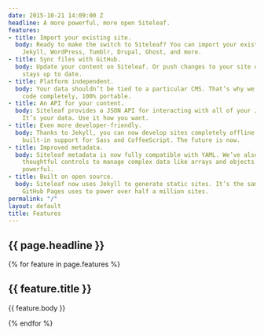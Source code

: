 ```yaml
---
date: 2015-10-21 14:09:00 Z
headline: A more powerful, more open Siteleaf.
features:
- title: Import your existing site.
  body: Ready to make the switch to Siteleaf? You can import your existing site from
    Jekyll, WordPress, Tumblr, Drupal, Ghost, and more.
- title: Sync files with GitHub.
  body: Update your content on Siteleaf. Or push changes to your site on GitHub. Everything
    stays up to date.
- title: Platform independent.
  body: Your data shouldn’t be tied to a particular CMS. That’s why we’ve made your
    code completely, 100% portable.
- title: An API for your content.
  body: Siteleaf provides a JSON API for interacting with all of your Jekyll content.
    It’s your data. Use it how you want.
- title: Even more developer-friendly.
  body: Thanks to Jekyll, you can now develop sites completely offline. Plus, enjoy
    built-in support for Sass and CoffeeScript. The future is now.
- title: Improved metadata.
  body: Siteleaf metadata is now fully compatible with YAML. We’ve also given you
    thoughtful controls to manage complex data like arrays and objects. Simple, yet
    powerful.
- title: Built on open source.
  body: Siteleaf now uses Jekyll to generate static sites. It’s the same technology
    GitHub Pages uses to power over half a million sites.
permalink: "/"
layout: default
title: Features
---
```


<section class="section">
  <h1>{{ page.headline }}</h1>
</section>

{% for feature in page.features %}
  <section class="section">
    <h2>{{ feature.title  }}</h2>
    <p>{{ feature.body  }}</p>
  </section>
{% endfor %}
